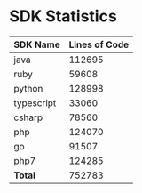 # SDK Statistics

| SDK Name | Lines of Code |
| -------- | ------------- |
| java | 112695 |
| ruby | 59608 |
| python | 128998 |
| typescript | 33060 |
| csharp | 78560 |
| php | 124070 |
| go | 91507 |
| php7 | 124285 |
| **Total** | 752783 |
